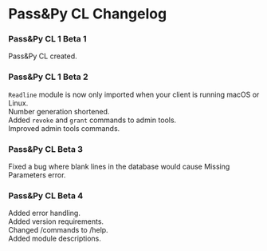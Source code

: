 # Pass&Py CL Changelog</br>
### Pass&Py CL 1 Beta 1
Pass&Py CL created.
### Pass&Py CL 1 Beta 2
```Readline``` module is now only imported when your client is running macOS or Linux.</br>
Number generation shortened.</br>
Added ```revoke``` and ```grant``` commands to admin tools.</br>
Improved admin tools commands.</br>
### Pass&Py CL Beta 3
Fixed a bug where blank lines in the database would cause Missing Parameters error.
### Pass&Py CL Beta 4
Added error handling.</br>
Added version requirements.</br>
Changed /commands to /help.</br>
Added module descriptions.</br>
